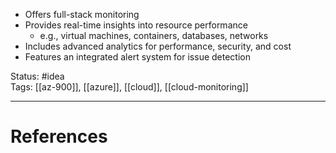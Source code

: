 - ﻿﻿Offers full-stack monitoring
- ﻿﻿Provides real-time insights into resource performance
	- ﻿﻿e.g., virtual machines, containers, databases, networks
- ﻿﻿Includes advanced analytics for performance, security, and cost
- ﻿﻿Features an integrated alert system for issue detection


Status: #idea  
Tags: [[az-900]], [[azure]], [[cloud]], [[cloud-monitoring]]

---
# References